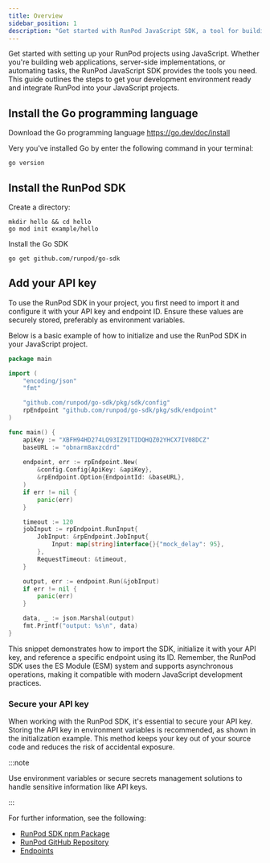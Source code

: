 ```yaml
---
title: Overview
sidebar_position: 1
description: "Get started with RunPod JavaScript SDK, a tool for building web apps, server-side implementations, and automating tasks. Learn how to install, integrate, and secure your API key for seamless development."
---
```


Get started with setting up your RunPod projects using JavaScript. Whether you're building web applications, server-side implementations, or automating tasks, the RunPod JavaScript SDK provides the tools you need.
This guide outlines the steps to get your development environment ready and integrate RunPod into your JavaScript projects.

## Install the Go programming language

Download the Go programming language 
https://go.dev/doc/install

Very you've installed Go by enter the following command in your terminal:
```
go version
```

## Install the RunPod SDK

Create a directory:

```command
mkdir hello && cd hello
go mod init example/hello
```

Install the Go SDK

```
go get github.com/runpod/go-sdk
```


## Add your API key

To use the RunPod SDK in your project, you first need to import it and configure it with your API key and endpoint ID. Ensure these values are securely stored, preferably as environment variables.

Below is a basic example of how to initialize and use the RunPod SDK in your JavaScript project.

```go
package main

import (
	"encoding/json"
	"fmt"

	"github.com/runpod/go-sdk/pkg/sdk/config"
	rpEndpoint "github.com/runpod/go-sdk/pkg/sdk/endpoint"
)

func main() {
	apiKey := "XBFH94HD274LQ93IZ9ITIDQHQZ02YHCX7IV08DCZ"
	baseURL := "obnarm8axzcdrd"
	
	endpoint, err := rpEndpoint.New(
		&config.Config{ApiKey: &apiKey},
		&rpEndpoint.Option{EndpointId: &baseURL},
	)
	if err != nil {
		panic(err)
	}

	timeout := 120
	jobInput := rpEndpoint.RunInput{
		JobInput: &rpEndpoint.JobInput{
			Input: map[string]interface{}{"mock_delay": 95},
		},
		RequestTimeout: &timeout,
	}

	output, err := endpoint.Run(&jobInput)
	if err != nil {
		panic(err)
	}

	data, _ := json.Marshal(output)
	fmt.Printf("output: %s\n", data)
}	
```

This snippet demonstrates how to import the SDK, initialize it with your API key, and reference a specific endpoint using its ID.
Remember, the RunPod SDK uses the ES Module (ESM) system and supports asynchronous operations, making it compatible with modern JavaScript development practices.

### Secure your API key

When working with the RunPod SDK, it's essential to secure your API key.
Storing the API key in environment variables is recommended, as shown in the initialization example. This method keeps your key out of your source code and reduces the risk of accidental exposure.

:::note

Use environment variables or secure secrets management solutions to handle sensitive information like API keys.

:::

For further information, see the following:

- [RunPod SDK npm Package](https://www.npmjs.com/package/runpod-sdk)
- [RunPod GitHub Repository](https://github.com/runpod/js-sdk)
- [Endpoints](/sdks/javascript/endpoints)
